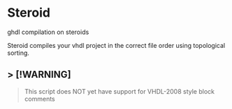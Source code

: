 # Steroid

ghdl compilation on steroids

Steroid compiles your vhdl project in the correct file order using topological sorting.

## > [!WARNING]
> This script does NOT yet have support for VHDL-2008 style block comments
